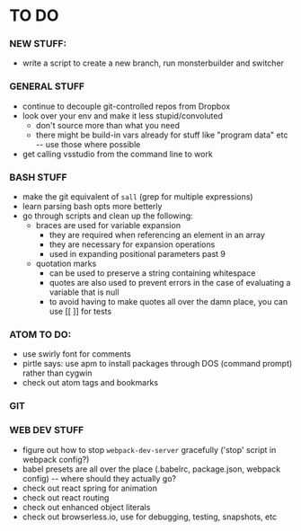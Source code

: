 
# TO DO

### NEW STUFF:
* write a script to create a new branch, run monsterbuilder and switcher

### GENERAL STUFF
* continue to decouple git-controlled repos from Dropbox
* look over your env and make it less stupid/convoluted
     - don't source more than what you need
     - there might be build-in vars already for stuff like "program data" etc -- use those where possible
 * get calling vsstudio from the command line to work

### BASH STUFF
* make the git equivalent of `sall` (grep for multiple expressions)
* learn parsing bash opts more betterly
* go through scripts and clean up the following:
    * braces are used for variable expansion
        - they are required when referencing an element in an array
        - they are necessary for expansion operations
        - used in expanding positional parameters past 9
    * quotation marks
        - can be used to preserve a string containing whitespace
        - quotes are also used to prevent errors in the case of evaluating a variable that is null
        - to avoid having to make quotes all over the damn place, you can use [[ ]] for tests

### ATOM TO DO:
* use swirly font for comments
* pirtle says: use apm to install packages through DOS (command prompt) rather than cygwin
* check out atom tags and bookmarks

### GIT


### WEB DEV STUFF
* figure out how to stop `webpack-dev-server` gracefully ('stop' script in webpack config?)
* babel presets are all over the place (.babelrc, package.json, webpack config) -- where should they actually go?
* check out react spring for animation
* check out react routing
* check out enhanced object literals
* check out browserless.io, use for debugging, testing, snapshots, etc
